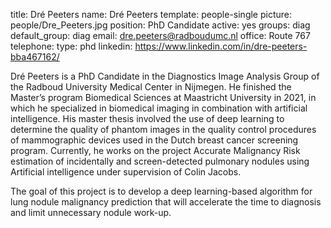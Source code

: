 title: Dré Peeters
name: Dré Peeters
template: people-single
picture: people/Dre_Peeters.jpg
position: PhD Candidate
active: yes
groups: diag
default_group: diag
email: dre.peeters@radboudumc.nl
office: Route 767
telephone:
type: phd
linkedin: https://www.linkedin.com/in/dre-peeters-bba467162/

Dré Peeters is a PhD Candidate in the Diagnostics Image Analysis Group of the Radboud University Medical Center in Nijmegen. He finished the Master’s program Biomedical Sciences at Maastricht University in 2021, in which he specialized in biomedical imaging in combination with artificial intelligence. His master thesis involved the use of deep learning to determine the quality of phantom images in the quality control procedures of mammographic devices used in the Dutch breast cancer screening program. Currently, he works on the project Accurate Malignancy Risk estimation of incidentally and screen-detected pulmonary nodules using Artificial intelligence under supervision of Colin Jacobs.

The goal of this project is to develop a deep learning-based algorithm for lung nodule malignancy prediction that will accelerate the time to diagnosis and limit unnecessary nodule work-up. 
